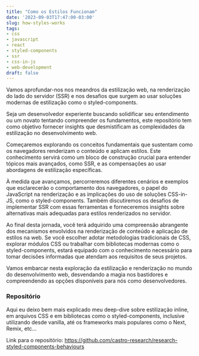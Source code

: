 ```yaml
---
title: "Como os Estilos Funcionam"
date: '2023-09-03T17:47:00-03:00'
slug: how-styles-works
tags:
- css
- javascript
- react
- styled-components
- ssr
- css-in-js
- web-development
draft: false
---
```


Vamos aprofundar-nos nos meandros da estilização web, na renderização do lado do servidor (SSR) e nos desafios que surgem ao usar soluções modernas de estilização como o styled-components.

Seja um desenvolvedor experiente buscando solidificar seu entendimento ou um novato tentando compreender os fundamentos, este repositório tem como objetivo fornecer insights que desmistificam as complexidades da estilização no desenvolvimento web.

Começaremos explorando os conceitos fundamentais que sustentam como os navegadores renderizam o conteúdo e aplicam estilos. Este conhecimento servirá como um bloco de construção crucial para entender tópicos mais avançados, como SSR, e as compensações ao usar abordagens de estilização específicas.

À medida que avançamos, percorreremos diferentes cenários e exemplos que esclarecerão o comportamento dos navegadores, o papel do JavaScript na renderização e as implicações do uso de soluções CSS-in-JS, como o styled-components. Também discutiremos os desafios de implementar SSR com essas ferramentas e forneceremos insights sobre alternativas mais adequadas para estilos renderizados no servidor.

Ao final desta jornada, você terá adquirido uma compreensão abrangente dos mecanismos envolvidos na renderização de conteúdo e aplicação de estilos na web. Se você escolher adotar metodologias tradicionais de CSS, explorar módulos CSS ou trabalhar com bibliotecas modernas como o styled-components, estará equipado com o conhecimento necessário para tomar decisões informadas que atendam aos requisitos de seus projetos.

Vamos embarcar nesta exploração da estilização e renderização no mundo do desenvolvimento web, desvendando a magia nos bastidores e compreendendo as opções disponíveis para nós como desenvolvedores.

### Repositório

Aqui eu deixo bem mais explicado meu deep-dive sobre estilização inline, em arquivos CSS e em bibliotecas como o styled-components, inclusive utilizando desde vanilla, até os frameworks mais populares como o Next, Remix, etc...

Link para o repositório: https://github.com/castro-research/research-styled-components-behaviours